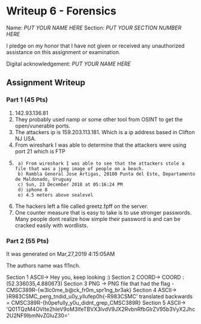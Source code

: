 # Writeup 6 - Forensics

Name: *PUT YOUR NAME HERE*
Section: *PUT YOUR SECTION NUMBER HERE*

I pledge on my honor that I have not given or received any unauthorized assistance on this assignment or examination.

Digital acknowledgement: *PUT YOUR NAME HERE*

## Assignment Writeup

### Part 1 (45 Pts)

1. 142.93.136.81
2. They probably used namp or some other tool from OSINT to get the open/vunerable ports.
3. The attackers ip is 159.203.113.181. Which is a ip address based in Clifton NJ USA.
4. From wireshark I was able to determine that the attackers were using port 21 which is FTP
5. 
		a) From wireshark I was able to see that the attackers stole a file that was a jpeg image of people on a beach.
		b) Rambla General Jose Artigas, 20100 Punta del Este, Departamento de Maldonado, Uruguay
		c) Sun, 23 December 2018 at 05:16:24 PM
		d) iphone 8
		e) 4.5 meters above sealevel
6. The hackers left a file called greetz.fpff on the server.
7. One counter measure that is easy to take is to use stronger passwords. Many people dont realize how simple their password is and can be cracked easily with wordlists. 

### Part 2 (55 Pts)

It was generated on Mar,27,2019 4:15:05AM 

The authors name was fl1nch.

Section 1  ASCII-> Hey you, keep looking :)
Section 2  COORD-> COORD :  (52.336035,4.880673)
Section 3  PNG -> PNG file that had the flag - CMSC389R-{w3lc0me_b@ck_fr0m_spr1ng_br3ak}
Section 4  ASCII-> }R983CSMC_perg_tndid_u0y_yllufep0h{-R983CSMC' translated backwards = CMSC389R-{h0pefully_y0u_didnt_grep_CMSC389R}
Section 5  ASCII-> 'Q01TQzM4OVIte2hleV9oM3lfeTBVX3lvdV9JX2RvbnRfbGlrZV95b3VyX2Jhc2U2NF9lbmNvZGluZ30='